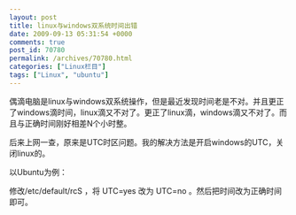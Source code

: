 ```yaml
---
layout: post
title: linux与windows双系统时间出错
date: 2009-09-13 05:31:54 +0000
comments: true
post_id: 70780
permalink: /archives/70780.html
categories: ["Linux栏目"]
tags: ["Linux", "ubuntu"]
---
```


偶滴电脑是linux与windows双系统操作，但是最近发现时间老是不对。并且更正了windows滴时间，linux滴又不对了。更正了linux滴，windows滴又不对了。而且与正确时间刚好相差N个小时整。

后来上网一查，原来是UTC时区问题。我的解决方法是开启windows的UTC，关闭linux的。

以Ubuntu为例：

修改/etc/default/rcS ，将 UTC=yes 改为 UTC=no 。然后把时间改为正确时间即可。

